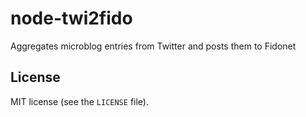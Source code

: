 # node-twi2fido
Aggregates microblog entries from Twitter and posts them to Fidonet

## License

MIT license (see the `LICENSE` file).
